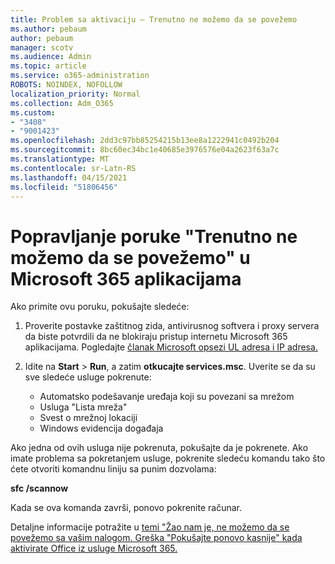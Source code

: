 ```yaml
---
title: Problem sa aktivaciju – Trenutno ne možemo da se povežemo
ms.author: pebaum
author: pebaum
manager: scotv
ms.audience: Admin
ms.topic: article
ms.service: o365-administration
ROBOTS: NOINDEX, NOFOLLOW
localization_priority: Normal
ms.collection: Adm_O365
ms.custom:
- "3408"
- "9001423"
ms.openlocfilehash: 2dd3c97bb85254215b13ee8a1222941c0492b204
ms.sourcegitcommit: 8bc60ec34bc1e40685e3976576e04a2623f63a7c
ms.translationtype: MT
ms.contentlocale: sr-Latn-RS
ms.lasthandoff: 04/15/2021
ms.locfileid: "51806456"
---
```

# <a name="fixing-the-microsoft-365-apps-we-are-unable-to-connect-right-now-message"></a>Popravljanje poruke "Trenutno ne možemo da se povežemo" u Microsoft 365 aplikacijama

Ako primite ovu poruku, pokušajte sledeće:

1. Proverite postavke zaštitnog zida, antivirusnog softvera i proxy servera da biste potvrdili da ne blokiraju pristup internetu Microsoft 365 aplikacijama. Pogledajte [članak Microsoft opsezi UL adresa i IP adresa.](https://docs.microsoft.com/office365/enterprise/urls-and-ip-address-ranges)

2. Idite na **Start**  >  **Run**, a zatim **otkucajte services.msc**. Uverite se da su sve sledeće usluge pokrenute:
    - Automatsko podešavanje uređaja koji su povezani sa mrežom
    - Usluga "Lista mreža"
    - Svest o mrežnoj lokaciji
    - Windows evidencija događaja

Ako jedna od ovih usluga nije pokrenuta, pokušajte da je pokrenete. Ako imate problema sa pokretanjem usluge, pokrenite sledeću komandu tako što ćete otvoriti komandnu liniju sa punim dozvolama:

**sfc /scannow**

Kada se ova komanda završi, ponovo pokrenite računar.

Detaljne informacije potražite u [temi "Žao nam je, ne možemo da se povežemo sa vašim nalogom. Greška "Pokušajte ponovo kasnije" kada aktivirate Office iz usluge Microsoft 365.](https://docs.microsoft.com/office/troubleshoot/activation-installation/issue-when-activate-office-from-office-365)